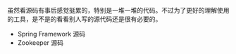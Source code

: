 虽然看源码有事后感觉挺累的，特别是一堆一堆的代码。不过为了更好的理解使用的工具，是不是的看看别人写的源代码还是很有必要的。

* Spring Framework 源码
* Zookeeper 源码



